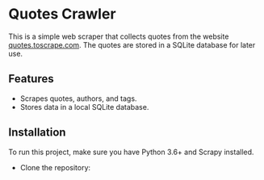 # Quotes Crawler

This is a simple web scraper that collects quotes from the website [quotes.toscrape.com](http://quotes.toscrape.com/).
The quotes are stored in a SQLite database for later use.

## Features
- Scrapes quotes, authors, and tags.
- Stores data in a local SQLite database.

## Installation
To run this project, make sure you have Python 3.6+ and Scrapy installed.
- Clone the repository:

